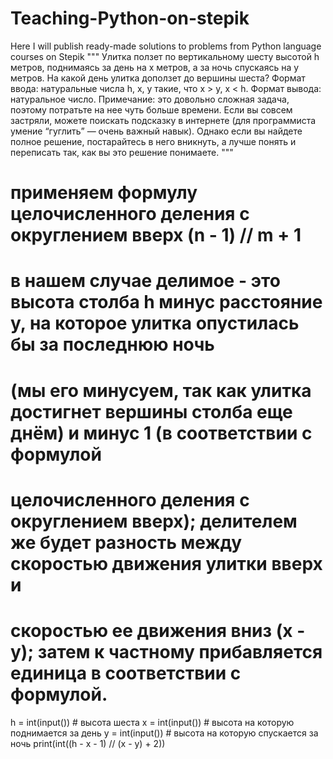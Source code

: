 
# Teaching-Python-on-stepik
Here I will publish ready-made solutions to problems from Python language courses on Stepik
"""
Улитка ползет по вертикальному шесту высотой h метров, поднимаясь за день на x метров, а за ночь спускаясь на y
метров. На какой день улитка доползет до вершины шеста? Формат ввода: натуральные числа h, x, y такие, что x > y, x < h.
Формат вывода: натуральное число. Примечание: это довольно сложная задача, поэтому потратьте на нее чуть больше времени.
Если вы совсем застряли, можете поискать подсказку в интернете (для программиста умение “гуглить” — очень важный навык).
Однако если вы найдете полное решение, постарайтесь в него вникнуть, а лучше понять и переписать так, как вы это решение
понимаете.
"""
# применяем формулу целочисленного деления с округлением вверх (n - 1) // m + 1
# в нашем случае делимое - это высота столба h минус расстояние y, на которое улитка опустилась бы за последнюю ночь
# (мы его минусуем, так как улитка достигнет вершины столба еще днём) и минус 1 (в соответствии с формулой
# целочисленного деления с округлением вверх); делителем же будет разность между скоростью движения улитки вверх и
# скоростью ее движения вниз (x - y); затем к частному прибавляется единица в соответствии с формулой.
h = int(input())    # высота шеста
x = int(input())    # высота на которую поднимается за день
y = int(input())    # высота на которую спускается за ночь
print(int((h - x - 1) // (x - y) + 2))
